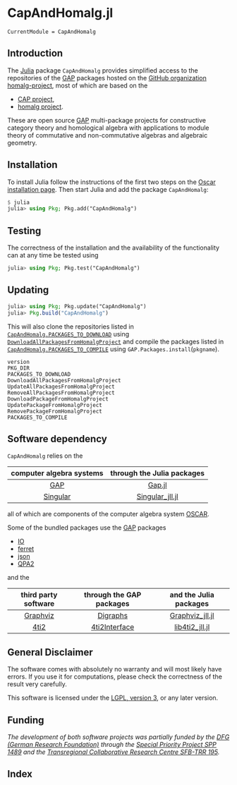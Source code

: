 # CapAndHomalg.jl

```@meta
CurrentModule = CapAndHomalg
```
## Introduction

The [Julia](https://julialang.org/) package `CapAndHomalg` provides simplified access to the repositories of the [GAP](https://www.gap-system.org) packages hosted on the [GitHub organization homalg-project](https://homalg-project.github.io/), most of which are based on the

* [CAP project](https://github.com/homalg-project/CAP_project#readme),
* [homalg project](https://github.com/homalg-project/homalg_project#readme).

These are open source [GAP](https://www.gap-system.org) multi-package projects for constructive category theory and homological algebra with applications to module theory of commutative and non-commutative algebras and algebraic geometry.

## Installation

To install Julia follow the instructions of the first two steps on the [Oscar installation page](https://oscar.computeralgebra.de/install/). Then start Julia and add the package `CapAndHomalg`:

```julia
$ julia
julia> using Pkg; Pkg.add("CapAndHomalg")
```

## Testing

The correctness of the installation and the availability of the functionality can at any time be tested using

```julia
julia> using Pkg; Pkg.test("CapAndHomalg")
```

## Updating

```julia
julia> using Pkg; Pkg.update("CapAndHomalg")
julia> Pkg.build("CapAndHomalg")
```

This will also clone the repositories listed in [`CapAndHomalg.PACKAGES_TO_DOWNLOAD`](@ref) using [`DownloadAllPackagesFromHomalgProject`](@ref) and compile the packages listed in [`CapAndHomalg.PACKAGES_TO_COMPILE`](@ref) using `GAP.Packages.install`(`pkgname`).

```@docs
version
PKG_DIR
PACKAGES_TO_DOWNLOAD
DownloadAllPackagesFromHomalgProject
UpdateAllPackagesFromHomalgProject
RemoveAllPackagesFromHomalgProject
DownloadPackageFromHomalgProject
UpdatePackageFromHomalgProject
RemovePackageFromHomalgProject
PACKAGES_TO_COMPILE
```

## Software dependency

`CapAndHomalg` relies on the

| computer algebra systems                    | through the Julia packages                                                |
|:-------------------------------------------:|:-------------------------------------------------------------------------:|
| [GAP](https://www.gap-system.org/)          | [Gap.jl](https://github.com/oscar-system/GAP.jl)                          |
| [Singular](https://www.singular.uni-kl.de/) | [Singular_jll.jl](https://github.com/JuliaBinaryWrappers/Singular_jll.jl) |

all of which are components of the computer algebra system [OSCAR](https://oscar.computeralgebra.de/).

Some of the bundled packages use the [GAP](https://www.gap-system.org) packages

* [IO](https://github.com/gap-packages/io/)
* [ferret](https://github.com/gap-packages/ferret/)
* [json](https://github.com/gap-packages/json/)
* [QPA2](https://github.com/sunnyquiver/QPA2/)

and the

| third party software                                | through the GAP packages                                                        | and the Julia packages |
|:---------------------------------------------------:|:-------------------------------------------------------------------------------:|:----------------------:|
| [Graphviz](https://graphviz.org/)                   | [Digraphs](https://github.com/gap-packages/digraphs/)                           | [Graphviz_jll.jl](https://github.com/JuliaBinaryWrappers/Graphviz_jll.jl) |
| [4ti2](https://4ti2.github.io/)                     | [4ti2Interface](https://homalg-project.github.io/homalg_project/4ti2Interface/) | [lib4ti2_jll.jl](https://github.com/JuliaBinaryWrappers/lib4ti2_jll.jl) |

<!--
| [cddlib](https://github.com/cddlib/cddlib/)         | [CddInterface](https://github.com/homalg-project/CddInterface/)                 | [cddlib_jll.jl](https://github.com/JuliaBinaryWrappers/cddlib_jll.jl) |
| [Normaliz](https://www.normaliz.uni-osnabrueck.de/) | [NormalizInterface](https://github.com/gap-packages/NormalizInterface/)         | [normaliz_jll.jl](https://github.com/JuliaBinaryWrappers/normaliz_jll.jl) |
-->

## General Disclaimer

The software comes with absolutely no warranty and will most likely have errors. If you use it for computations, please check the correctness of the result very carefully.

This software is licensed under the [LGPL, version 3](https://www.gnu.org/licenses/lgpl-3.0.en.html), or any later version.

## Funding

*The development of both software projects was partially funded by the [DFG (German Research Foundation)](https://www.dfg.de/) through the [Special Priority Project SPP 1489](https://spp.computeralgebra.de/) and the [Transregional Collaborative Research Centre SFB-TRR 195](https://www.computeralgebra.de/sfb/).*

## Index

```@index
```
